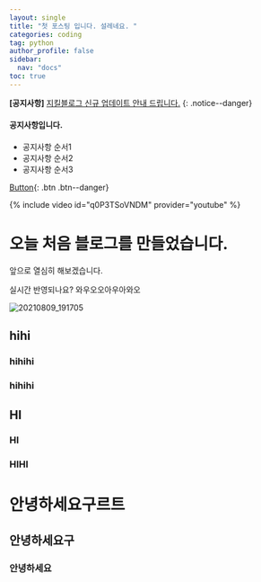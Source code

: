 ```yaml
---
layout: single
title: "첫 포스팅 입니다. 설레네요. "
categories: coding
tag: python
author_profile: false
sidebar:
  nav: "docs"
toc: true
---
```


**[공지사항]** [지킬블로그 신규 업데이트 안내 드립니다.](https://mmistakes.github.io/minimal-mistakes/docs/quick-start-guide/)
{: .notice--danger}

<div class="notice--success">
    <h4>공지사항입니다.</h4>
    <ul>
        <li>공지사항 순서1</li>
        <li>공지사항 순서2</li>
        <li>공지사항 순서3</li>
    </ul>
</div>


[Button](https://kiseonglee.github.io){: .btn .btn--danger}

{% include video id="q0P3TSoVNDM" provider="youtube" %}

# 오늘 처음 블로그를 만들었습니다.

앞으로 열심히 해보겠습니다.

실시간 반영되나요? 와우오오아우아와오

![20210809_191705](../images/2023-05-20-first/20210809_191705.jpg)

## hihi

### hihihi

### hihihi

## HI

### HI

### HIHI

# 안녕하세요구르트

## 안녕하세요구

### 안녕하세요
